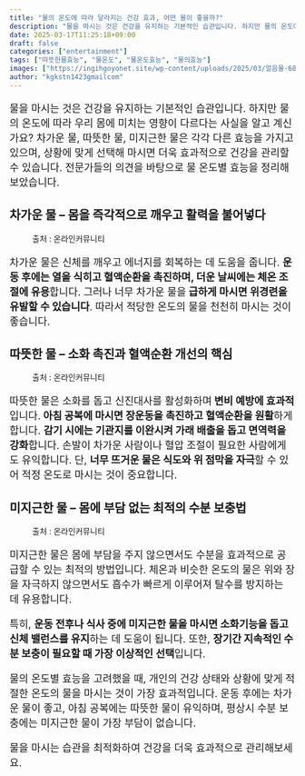 ```yaml
---
title: "물의 온도에 따라 달라지는 건강 효과, 어떤 물이 좋을까?"
description: "물을 마시는 것은 건강을 유지하는 기본적인 습관입니다. 하지만 물의 온도에 따라 우리 몸에 미치는 영향이 다르다는 사실을 알고 계신가요? 차가운 물, 따뜻한 물, 미지근한 물은 각각 다른 효능을 가지고 있으며, 상황에 맞게 선택해 마시면 더욱 효과적으로 건강을 관리할 "
date: 2025-03-17T11:25:18+09:00
draft: false
categories: ["entertainment"]
tags: ["따뜻한물효능", "물온도", "물온도효능", "물의효능"]
images: ["https://ingihgoyonet.site/wp-content/uploads/2025/03/얼음물-683x1024.jpg", "https://ingihgoyonet.site/wp-content/uploads/2025/03/뜨거운물.webp", "https://ingihgoyonet.site/wp-content/uploads/2025/03/미지근한물.webp"]
author: "kgkstn1423gmailcom"
---
```


<p style="font-size:18px">물을 마시는 것은 건강을 유지하는 기본적인 습관입니다. 하지만 물의 온도에 따라 우리 몸에 미치는 영향이 다르다는 사실을 알고 계신가요? 차가운 물, 따뜻한 물, 미지근한 물은 각각 다른 효능을 가지고 있으며, 상황에 맞게 선택해 마시면 더욱 효과적으로 건강을 관리할 수 있습니다. 전문가들의 의견을 바탕으로 물 온도별 효능을 정리해보았습니다.</p> <h2 >차가운 물 – 몸을 즉각적으로 깨우고 활력을 불어넣다</h2> <figure ><img src="https://ingihgoyonet.site/wp-content/uploads/2025/03/얼음물-683x1024.jpg" alt="" style="aspect-ratio:16/9;object-fit:cover"/><figcaption >출처 : 온라인커뮤니티</figcaption></figure> <p style="font-size:18px">차가운 물은 신체를 깨우고 에너지를 회복하는 데 도움을 줍니다. <strong>운동 후에는 열을 식히고 혈액순환을 촉진하며, 더운 날씨에는 체온 조절에 유용</strong>합니다. 그러나 너무 차가운 물을<strong> 급하게 마시면 위경련을 유발할 수 있습니다</strong>. 따라서 적당한 온도의 물을 천천히 마시는 것이 좋습니다.</p> <h2 >따뜻한 물 – 소화 촉진과 혈액순환 개선의 핵심</h2> <figure ><img src="https://ingihgoyonet.site/wp-content/uploads/2025/03/뜨거운물.webp" alt="" style="aspect-ratio:16/9;object-fit:cover"/><figcaption >출처 : 온라인커뮤니티</figcaption></figure> <p style="font-size:18px">따뜻한 물은 소화를 돕고 신진대사를 활성화하며<strong> 변비 예방에 효과적</strong>입니다.<strong> 아침 공복에 마시면 장운동을 촉진하고 혈액순환을 원활</strong>하게 합니다. <strong>감기 시에는 기관지를 이완시켜 가래 배출을 돕고 면역력을 강화</strong>합니다. 손발이 차가운 사람이나 혈압 조절이 필요한 사람에게도 유익합니다. 단, <strong>너무 뜨거운 물은 식도와 위 점막을 자극</strong>할 수 있어 적정 온도로 마시는 것이 중요합니다.</p> <h2 >미지근한 물 – 몸에 부담 없는 최적의 수분 보충법</h2> <figure ><img src="https://ingihgoyonet.site/wp-content/uploads/2025/03/미지근한물.webp" alt="" style="aspect-ratio:16/9;object-fit:cover"/><figcaption >출처 : 온라인커뮤니티</figcaption></figure> <p style="font-size:18px">미지근한 물은 몸에 부담을 주지 않으면서도 수분을 효과적으로 공급할 수 있는 최적의 방법입니다. 체온과 비슷한 온도의 물은 위와 장을 자극하지 않으면서도 흡수가 빠르게 이루어져 탈수를 방지하는 데 유용합니다.</p> <p style="font-size:18px">특히, <strong>운동 전후나 식사 중에 미지근한 물을 마시면 소화기능을 돕고 신체 밸런스를 유지</strong>하는 데 도움이 됩니다. 또한, <strong>장기간 지속적인 수분 보충이 필요할 때 가장 이상적인 선택</strong>입니다.</p> <p style="font-size:18px">물의 온도별 효능을 고려했을 때, 개인의 건강 상태와 상황에 맞게 적절한 온도의 물을 마시는 것이 가장 효과적입니다. 운동 후에는 차가운 물이 좋고, 아침 공복에는 따뜻한 물이 유익하며, 평상시 수분 보충에는 미지근한 물이 가장 부담이 없습니다.</p> <p style="font-size:18px">물을 마시는 습관을 최적화하여 건강을 더욱 효과적으로 관리해보세요.</p>